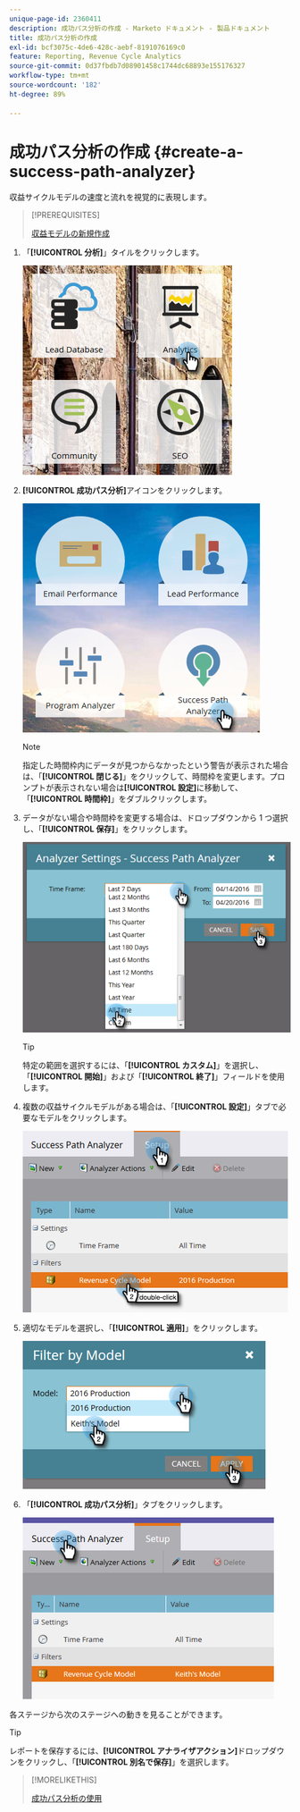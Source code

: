 ```yaml
---
unique-page-id: 2360411
description: 成功パス分析の作成 - Marketo ドキュメント - 製品ドキュメント
title: 成功パス分析の作成
exl-id: bcf3075c-4de6-428c-aebf-8191076169c0
feature: Reporting, Revenue Cycle Analytics
source-git-commit: 0d37fbdb7d08901458c1744dc68893e155176327
workflow-type: tm+mt
source-wordcount: '182'
ht-degree: 89%

---
```


# 成功パス分析の作成 {#create-a-success-path-analyzer}

収益サイクルモデルの速度と流れを視覚的に表現します。

>[!PREREQUISITES]
>
>[収益モデルの新規作成](/help/marketo/product-docs/reporting/revenue-cycle-analytics/revenue-cycle-models/create-a-new-revenue-model.md)

1. 「**[!UICONTROL 分析]**」タイルをクリックします。

   ![](assets/one.png)

1. **[!UICONTROL 成功パス分析]**&#x200B;アイコンをクリックします。

   ![](assets/two.png)

   >[!NOTE]
   >
   >指定した時間枠内にデータが見つからなかったという警告が表示された場合は、「**[!UICONTROL 閉じる]**」をクリックして、時間枠を変更します。プロンプトが表示されない場合は&#x200B;**[!UICONTROL 設定]**&#x200B;に移動して、「**[!UICONTROL 時間枠]**」をダブルクリックします。

1. データがない場合や時間枠を変更する場合は、ドロップダウンから 1 つ選択し、「**[!UICONTROL 保存]**」をクリックします。

   ![](assets/timeframe.png)

   >[!TIP]
   >
   >特定の範囲を選択するには、「**[!UICONTROL カスタム]**」を選択し、「**[!UICONTROL 開始]**」および「**[!UICONTROL 終了]**」フィールドを使用します。

1. 複数の収益サイクルモデルがある場合は、「**[!UICONTROL 設定]**」タブで必要なモデルをクリックします。

   ![](assets/four.png)

1. 適切なモデルを選択し、「**[!UICONTROL 適用]**」をクリックします。

   ![](assets/five.png)

1. 「**[!UICONTROL 成功パス分析]**」タブをクリックします。

   ![](assets/success-tab.png)

各ステージから次のステージへの動きを見ることができます。

>[!TIP]
>
>レポートを保存するには、**[!UICONTROL アナライザアクション]**&#x200B;ドロップダウンをクリックし、「**[!UICONTROL 別名で保存]**」を選択します。

>[!MORELIKETHIS]
>
>[成功パス分析の使用](/help/marketo/product-docs/reporting/revenue-cycle-analytics/revenue-cycle-models/using-the-success-path-analyzer.md)
